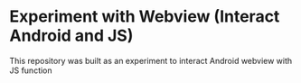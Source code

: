 # Experiment with Webview (Interact Android and JS)
This repository was built as an experiment to interact Android webview with JS function